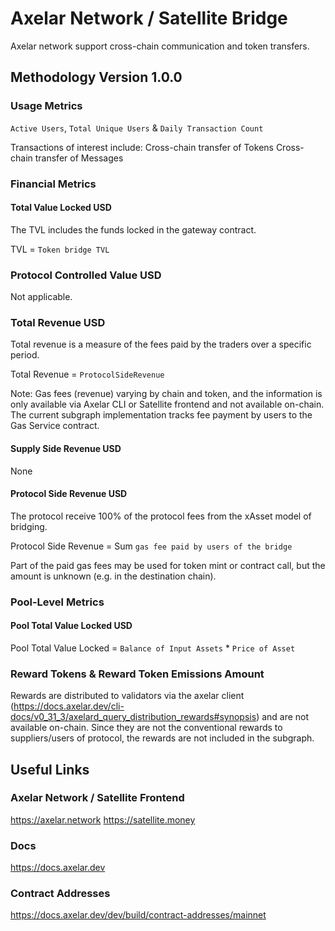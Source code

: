 # Axelar Network / Satellite Bridge

Axelar network support cross-chain communication and token transfers.

## Methodology Version 1.0.0

### Usage Metrics

`Active Users`, `Total Unique Users` & `Daily Transaction Count`

Transactions of interest include:
Cross-chain transfer of Tokens
Cross-chain transfer of Messages

### Financial Metrics

#### Total Value Locked USD

The TVL includes the funds locked in the gateway contract.

TVL = `Token bridge TVL`

### Protocol Controlled Value USD

Not applicable.

### Total Revenue USD

Total revenue is a measure of the fees paid by the traders over a specific period.

Total Revenue = `ProtocolSideRevenue`

Note: Gas fees (revenue) varying by chain and token, and the information is only available via Axelar CLI or Satellite frontend and not available on-chain. The current subgraph implementation tracks fee payment by users to the Gas Service contract.

#### Supply Side Revenue USD

None

#### Protocol Side Revenue USD

The protocol receive 100% of the protocol fees from the xAsset model of bridging.

Protocol Side Revenue = Sum `gas fee paid by users of the bridge`

Part of the paid gas fees may be used for token mint or contract call, but the amount is unknown (e.g. in the destination chain).

### Pool-Level Metrics

#### Pool Total Value Locked USD

Pool Total Value Locked = `Balance of Input Assets` \* `Price of Asset`

### Reward Tokens & Reward Token Emissions Amount

Rewards are distributed to validators via the axelar client (https://docs.axelar.dev/cli-docs/v0_31_3/axelard_query_distribution_rewards#synopsis) and are not available on-chain. Since they are not the conventional rewards to suppliers/users of protocol, the rewards are not included in the subgraph.

## Useful Links

### Axelar Network / Satellite Frontend

https://axelar.network
https://satellite.money

### Docs

https://docs.axelar.dev

### Contract Addresses

https://docs.axelar.dev/dev/build/contract-addresses/mainnet
